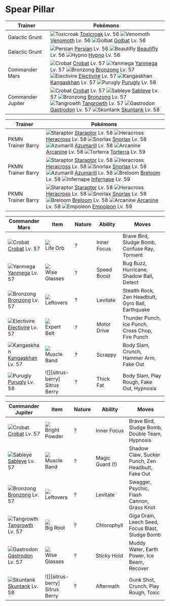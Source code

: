 # Spear Pillar

Trainer                    | Pokémons
---                        | ---
Galactic Grunt             | ![][454]  [Toxicroak] Lv. 56  ![][049]  [Venomoth] Lv. 56  ![][042]  [Golbat] Lv. 56
Galactic Grunt             | ![][053]  [Persian] Lv. 56  ![][267]  [Beautifly] Lv. 56  ![][097]  [Hypno] Lv. 56
Commander Mars             | ![][169]  [Crobat] Lv. 57  ![][469]  [Yanmega] Lv. 57  ![][437]  [Bronzong] Lv. 57 <br> ![][466]  [Electivire] Lv. 57  ![][115]  [Kangaskhan] Lv. 57  ![][432]  [Purugly] Lv. 58
Commander Jupiter          | ![][169]  [Crobat] Lv. 57  ![][302]  [Sableye] Lv. 57  ![][437]  [Bronzong] Lv. 57 <br> ![][465]  [Tangrowth] Lv. 57  ![][423]  [Gastrodon] Lv. 57  ![][435]  [Skuntank] Lv. 58

Trainer                    | Pokémons
---                        | ---
PKMN Trainer Barry         | ![][398]  [Staraptor] Lv. 58  ![][214]  [Heracross] Lv. 58  ![][143]  [Snorlax] Lv. 58 <br> ![][184]  [Azumarill] Lv. 58  ![][059]  [Arcanine] Lv. 58  ![][389]  [Torterra] Lv. 59
PKMN Trainer Barry         | ![][398]  [Staraptor] Lv. 58  ![][214]  [Heracross] Lv. 58  ![][143]  [Snorlax] Lv. 58 <br> ![][184]  [Azumarill] Lv. 58  ![][286]  [Breloom] Lv. 58  ![][392]  [Infernape] Lv. 59
PKMN Trainer Barry         | ![][398]  [Staraptor] Lv. 58  ![][214]  [Heracross] Lv. 58  ![][143]  [Snorlax] Lv. 58 <br> ![][286]  [Breloom] Lv. 58  ![][059]  [Arcanine] Lv. 58  ![][395]  [Empoleon] Lv. 59

Commander Mars      | Item         | Nature  | Ability       | Moves
---                 | ---          | ---     | ---           | ---
![][169]<br> [Crobat] Lv. 57          | ![][life-orb]<br> Life Orb              | ?        | Inner Focus         | Brave Bird, Sludge Bomb, Confuse Ray, Torment
![][469]<br> [Yanmega] Lv. 57         | ![][wise-glasses]<br> Wise Glasses      | ?        | Speed Boost         | Bug Buzz, Hurricane, Shadow Ball, Detect
![][437]<br> [Bronzong] Lv. 57        | ![][leftovers]<br> Leftovers            | ?        | Levitate            | Stealth Rock, Zen Headbutt, Gyro Ball, Earthquake
![][466]<br> [Electivire] Lv. 57      | ![][expert-belt]<br> Expert Belt        | ?        | Motor Drive         | Thunder Punch, Ice Punch, Cross Chop, Fire Punch
![][115]<br> [Kangaskhan] Lv. 57      | ![][muscle-band]<br> Muscle Band        | ?        | Scrappy             | Body Slam, Crunch, Hammer Arm, Fake Out
![][432]<br> [Purugly] Lv. 58         | ![][sitrus-berry]<br> Sitrus Berry      | ?        | Thick Fat           | Body Slam, Play Rough, Fake Out, Hypnosis

Commander Jupiter  | Item         | Nature  | Ability       | Moves
---                | ---          | ---     | ---           | ---
![][169]<br> [Crobat] Lv. 57          | ![][bright-powder]<br> Bright Powder    | ?        | Inner Focus         | Brave Bird, Sludge Bomb, Double Team, Hypnosis
![][302]<br> [Sableye] Lv. 57         | ![][muscle-band]<br> Muscle Band        | ?        | Magic Guard (!)     | Shadow Claw, Sucker Punch, Zen Headbutt, Fake Out
![][437]<br> [Bronzong] Lv. 57        | ![][leftovers]<br> Leftovers            | ?        | Levitate            | Swagger, Psychic, Flash Cannon, Grass Knot
![][465]<br> [Tangrowth] Lv. 57       | ![][big-root]<br> Big Root              | ?        | Chlorophyll         | Giga Drain, Leech Seed, Focus Blast, Sludge Bomb
![][423]<br> [Gastrodon] Lv. 57       | ![][wise-glasses]<br> Wise Glasses      | ?        | Sticky Hold         | Muddy Water, Earth Power, Ice Beam, Recover
![][435]<br> [Skuntank] Lv. 58        | ![][sitrus-berry]<br> Sitrus Berry      | ?        | Aftermath           | Gunk Shot, Crunch, Play Rough, Toxic


[042]: https://raw.githubusercontent.com/PokeAPI/sprites/master/sprites/pokemon/42.png "Golbat"
[049]: https://raw.githubusercontent.com/PokeAPI/sprites/master/sprites/pokemon/49.png "Venomoth"
[053]: https://raw.githubusercontent.com/PokeAPI/sprites/master/sprites/pokemon/53.png "Persian"
[059]: https://raw.githubusercontent.com/PokeAPI/sprites/master/sprites/pokemon/59.png "Arcanine"
[097]: https://raw.githubusercontent.com/PokeAPI/sprites/master/sprites/pokemon/97.png "Hypno"
[115]: https://raw.githubusercontent.com/PokeAPI/sprites/master/sprites/pokemon/115.png "Kangaskhan"
[143]: https://raw.githubusercontent.com/PokeAPI/sprites/master/sprites/pokemon/143.png "Snorlax"
[169]: https://raw.githubusercontent.com/PokeAPI/sprites/master/sprites/pokemon/169.png "Crobat"
[184]: https://raw.githubusercontent.com/PokeAPI/sprites/master/sprites/pokemon/184.png "Azumarill"
[214]: https://raw.githubusercontent.com/PokeAPI/sprites/master/sprites/pokemon/214.png "Heracross"
[267]: https://raw.githubusercontent.com/PokeAPI/sprites/master/sprites/pokemon/267.png "Beautifly"
[286]: https://raw.githubusercontent.com/PokeAPI/sprites/master/sprites/pokemon/286.png "Breloom"
[302]: https://raw.githubusercontent.com/PokeAPI/sprites/master/sprites/pokemon/302.png "Sableye"
[389]: https://raw.githubusercontent.com/PokeAPI/sprites/master/sprites/pokemon/389.png "Torterra"
[392]: https://raw.githubusercontent.com/PokeAPI/sprites/master/sprites/pokemon/392.png "Infernape"
[395]: https://raw.githubusercontent.com/PokeAPI/sprites/master/sprites/pokemon/395.png "Empoleon"
[398]: https://raw.githubusercontent.com/PokeAPI/sprites/master/sprites/pokemon/398.png "Staraptor"
[423]: https://raw.githubusercontent.com/PokeAPI/sprites/master/sprites/pokemon/423.png "Gastrodon"
[432]: https://raw.githubusercontent.com/PokeAPI/sprites/master/sprites/pokemon/432.png "Purugly"
[435]: https://raw.githubusercontent.com/PokeAPI/sprites/master/sprites/pokemon/435.png "Skuntank"
[437]: https://raw.githubusercontent.com/PokeAPI/sprites/master/sprites/pokemon/437.png "Bronzong"
[454]: https://raw.githubusercontent.com/PokeAPI/sprites/master/sprites/pokemon/454.png "Toxicroak"
[465]: https://raw.githubusercontent.com/PokeAPI/sprites/master/sprites/pokemon/465.png "Tangrowth"
[466]: https://raw.githubusercontent.com/PokeAPI/sprites/master/sprites/pokemon/466.png "Electivire"
[469]: https://raw.githubusercontent.com/PokeAPI/sprites/master/sprites/pokemon/469.png "Yanmega"
[Golbat]: pokemon_changes/042/
[Venomoth]: pokemon_changes/049/
[Persian]: pokemon_changes/053/
[Arcanine]: pokemon_changes/059/
[Hypno]: pokemon_changes/097/
[Kangaskhan]: pokemon_changes/115/
[Snorlax]: pokemon_changes/143/
[Crobat]: pokemon_changes/169/
[Azumarill]: pokemon_changes/184/
[Heracross]: pokemon_changes/214/
[Beautifly]: pokemon_changes/267/
[Breloom]: pokemon_changes/286/
[Sableye]: pokemon_changes/302/
[Torterra]: pokemon_changes/389/
[Infernape]: pokemon_changes/392/
[Empoleon]: pokemon_changes/395/
[Staraptor]: pokemon_changes/398/
[Gastrodon]: pokemon_changes/423/
[Purugly]: pokemon_changes/432/
[Skuntank]: pokemon_changes/435/
[Bronzong]: pokemon_changes/437/
[Toxicroak]: pokemon_changes/454/
[Tangrowth]: pokemon_changes/465/
[Electivire]: pokemon_changes/466/
[Yanmega]: pokemon_changes/469/
[big-root]: https://raw.githubusercontent.com/PokeAPI/sprites/master/sprites/items/big-root.png
[bright-powder]: https://raw.githubusercontent.com/PokeAPI/sprites/master/sprites/items/bright-powder.png
[expert-belt]: https://raw.githubusercontent.com/PokeAPI/sprites/master/sprites/items/expert-belt.png
[wise-glasses]: https://raw.githubusercontent.com/PokeAPI/sprites/master/sprites/items/wise-glasses.png
[leftovers]: https://raw.githubusercontent.com/PokeAPI/sprites/master/sprites/items/leftovers.png
[life-orb]: https://raw.githubusercontent.com/PokeAPI/sprites/master/sprites/items/life-orb.png
[muscle-band]: https://raw.githubusercontent.com/PokeAPI/sprites/master/sprites/items/muscle-band.png
